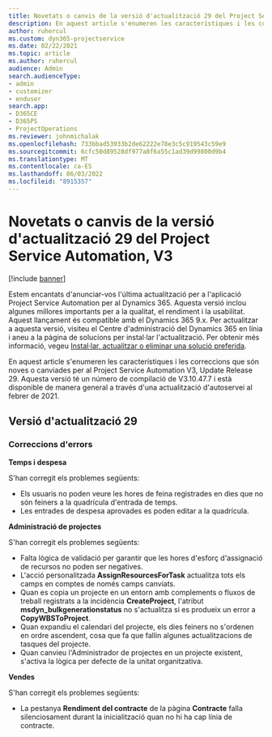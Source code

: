 ```yaml
---
title: Novetats o canvis de la versió d'actualització 29 del Project Service Automation, V3
description: En aquest article s'enumeren les característiques i les correccions que estan disponibles a la versió 29, V3.
author: ruhercul
ms.custom: dyn365-projectservice
ms.date: 02/22/2021
ms.topic: article
ms.author: ruhercul
audience: Admin
search.audienceType:
- admin
- customizer
- enduser
search.app:
- D365CE
- D365PS
- ProjectOperations
ms.reviewer: johnmichalak
ms.openlocfilehash: 733bbad53933b2de62222e78e3c5c919543c59e9
ms.sourcegitcommit: 6cfc50d89528df977a8f6a55c1ad39d99800d9b4
ms.translationtype: MT
ms.contentlocale: ca-ES
ms.lasthandoff: 06/03/2022
ms.locfileid: "8915357"
---
```

# <a name="whats-new-or-changed-in-project-service-automation-update-release-29-v3"></a>Novetats o canvis de la versió d'actualització 29 del Project Service Automation, V3

[!include [banner](../includes/psa-now-project-operations.md)]

Estem encantats d'anunciar-vos l'última actualització per a l'aplicació Project Service Automation per al Dynamics 365. Aquesta versió inclou algunes millores importants per a la qualitat, el rendiment i la usabilitat. Aquest llançament és compatible amb el Dynamics 365 9.x. Per actualitzar a aquesta versió, visiteu el Centre d'administració del Dynamics 365 en línia i aneu a la pàgina de solucions per instal·lar l'actualització. Per obtenir més informació, vegeu [Instal·lar, actualitzar o eliminar una solució preferida](/power-platform/admin/install-remove-preferred-solution).

En aquest article s'enumeren les característiques i les correccions que són noves o canviades per al Project Service Automation V3, Update Release 29. Aquesta versió té un número de compilació de V3.10.47.7 i està disponible de manera general a través d'una actualització d'autoservei al febrer de 2021.

## <a name="update-release-29"></a>Versió d'actualització 29

### <a name="bug-fixes"></a>Correccions d'errors

**Temps i despesa**

S'han corregit els problemes següents:

- Els usuaris no poden veure les hores de feina registrades en dies que no són feiners a la quadrícula d'entrada de temps.
- Les entrades de despesa aprovades es poden editar a la quadrícula.

**Administració de projectes**

S'han corregit els problemes següents:

- Falta lògica de validació per garantir que les hores d'esforç d'assignació de recursos no poden ser negatives.
- L'acció personalitzada **AssignResourcesForTask** actualitza tots els camps en comptes de només camps canviats.
- Quan es copia un projecte en un entorn amb complements o fluxos de treball registrats a la incidència **CreateProject**, l'atribut **msdyn_bulkgenerationstatus** no s'actualitza si es produeix un error a **CopyWBSToProject**.
- Quan expandiu el calendari del projecte, els dies feiners no s'ordenen en ordre ascendent, cosa que fa que fallin algunes actualitzacions de tasques del projecte.
- Quan canvieu l'Administrador de projectes en un projecte existent, s'activa la lògica per defecte de la unitat organitzativa.

**Vendes**

S'han corregit els problemes següents:

- La pestanya **Rendiment del contracte** de la pàgina **Contracte** falla silenciosament durant la inicialització quan no hi ha cap línia de contracte.
